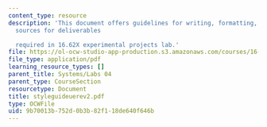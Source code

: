 ```yaml
---
content_type: resource
description: 'This document offers guidelines for writing, formatting, and citing
  sources for deliverables

  required in 16.62X experimental projects lab.'
file: https://ol-ocw-studio-app-production.s3.amazonaws.com/courses/16-01-unified-engineering-i-ii-iii-iv-fall-2005-spring-2006/9b70013b752d0b3b82f118de640f646b_styleguideuerev2.pdf
file_type: application/pdf
learning_resource_types: []
parent_title: Systems/Labs 04
parent_type: CourseSection
resourcetype: Document
title: styleguideuerev2.pdf
type: OCWFile
uid: 9b70013b-752d-0b3b-82f1-18de640f646b
---
```

